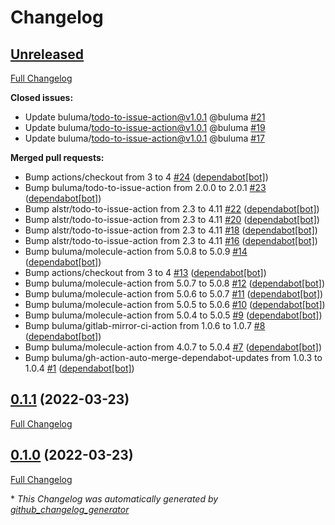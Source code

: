 # Changelog

## [Unreleased](https://github.com/buluma/ansible-role-php_versions/tree/HEAD)

[Full Changelog](https://github.com/buluma/ansible-role-php_versions/compare/0.1.1...HEAD)

**Closed issues:**

- Update buluma/todo-to-issue-action@v1.0.1 @buluma [\#21](https://github.com/buluma/ansible-role-php_versions/issues/21)
- Update buluma/todo-to-issue-action@v1.0.1 @buluma [\#19](https://github.com/buluma/ansible-role-php_versions/issues/19)
- Update buluma/todo-to-issue-action@v1.0.1 @buluma [\#17](https://github.com/buluma/ansible-role-php_versions/issues/17)

**Merged pull requests:**

- Bump actions/checkout from 3 to 4 [\#24](https://github.com/buluma/ansible-role-php_versions/pull/24) ([dependabot[bot]](https://github.com/apps/dependabot))
- Bump buluma/todo-to-issue-action from 2.0.0 to 2.0.1 [\#23](https://github.com/buluma/ansible-role-php_versions/pull/23) ([dependabot[bot]](https://github.com/apps/dependabot))
- Bump alstr/todo-to-issue-action from 2.3 to 4.11 [\#22](https://github.com/buluma/ansible-role-php_versions/pull/22) ([dependabot[bot]](https://github.com/apps/dependabot))
- Bump alstr/todo-to-issue-action from 2.3 to 4.11 [\#20](https://github.com/buluma/ansible-role-php_versions/pull/20) ([dependabot[bot]](https://github.com/apps/dependabot))
- Bump alstr/todo-to-issue-action from 2.3 to 4.11 [\#18](https://github.com/buluma/ansible-role-php_versions/pull/18) ([dependabot[bot]](https://github.com/apps/dependabot))
- Bump alstr/todo-to-issue-action from 2.3 to 4.11 [\#16](https://github.com/buluma/ansible-role-php_versions/pull/16) ([dependabot[bot]](https://github.com/apps/dependabot))
- Bump buluma/molecule-action from 5.0.8 to 5.0.9 [\#14](https://github.com/buluma/ansible-role-php_versions/pull/14) ([dependabot[bot]](https://github.com/apps/dependabot))
- Bump actions/checkout from 3 to 4 [\#13](https://github.com/buluma/ansible-role-php_versions/pull/13) ([dependabot[bot]](https://github.com/apps/dependabot))
- Bump buluma/molecule-action from 5.0.7 to 5.0.8 [\#12](https://github.com/buluma/ansible-role-php_versions/pull/12) ([dependabot[bot]](https://github.com/apps/dependabot))
- Bump buluma/molecule-action from 5.0.6 to 5.0.7 [\#11](https://github.com/buluma/ansible-role-php_versions/pull/11) ([dependabot[bot]](https://github.com/apps/dependabot))
- Bump buluma/molecule-action from 5.0.5 to 5.0.6 [\#10](https://github.com/buluma/ansible-role-php_versions/pull/10) ([dependabot[bot]](https://github.com/apps/dependabot))
- Bump buluma/molecule-action from 5.0.4 to 5.0.5 [\#9](https://github.com/buluma/ansible-role-php_versions/pull/9) ([dependabot[bot]](https://github.com/apps/dependabot))
- Bump buluma/gitlab-mirror-ci-action from 1.0.6 to 1.0.7 [\#8](https://github.com/buluma/ansible-role-php_versions/pull/8) ([dependabot[bot]](https://github.com/apps/dependabot))
- Bump buluma/molecule-action from 4.0.7 to 5.0.4 [\#7](https://github.com/buluma/ansible-role-php_versions/pull/7) ([dependabot[bot]](https://github.com/apps/dependabot))
- Bump buluma/gh-action-auto-merge-dependabot-updates from 1.0.3 to 1.0.4 [\#1](https://github.com/buluma/ansible-role-php_versions/pull/1) ([dependabot[bot]](https://github.com/apps/dependabot))

## [0.1.1](https://github.com/buluma/ansible-role-php_versions/tree/0.1.1) (2022-03-23)

[Full Changelog](https://github.com/buluma/ansible-role-php_versions/compare/0.1.0...0.1.1)

## [0.1.0](https://github.com/buluma/ansible-role-php_versions/tree/0.1.0) (2022-03-23)

[Full Changelog](https://github.com/buluma/ansible-role-php_versions/compare/4aeaf39ac6dc72afebd7790ae3d593892c9c3b41...0.1.0)



\* *This Changelog was automatically generated by [github_changelog_generator](https://github.com/github-changelog-generator/github-changelog-generator)*
